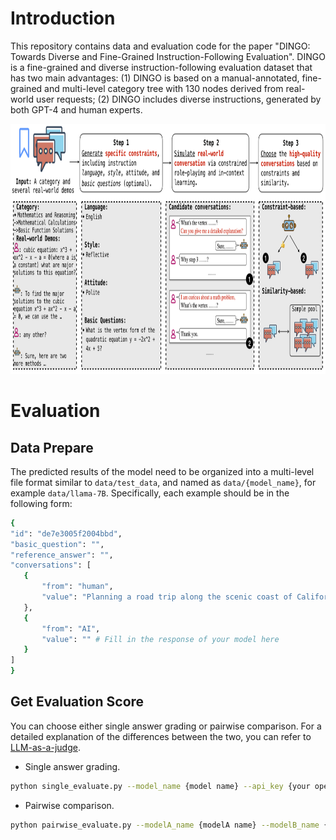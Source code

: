 # Introduction

This repository contains data and evaluation code for the paper "DINGO: Towards Diverse and Fine-Grained Instruction-Following Evaluation". DINGO is a fine-grained and diverse instruction-following evaluation dataset that has two main advantages: (1) DINGO is based on a manual-annotated, fine-grained and multi-level category tree with 130 nodes derived from real-world user requests; (2) DINGO includes diverse instructions, generated by both GPT-4 and human experts.

<img src="framework.png" width="900" height="400">

# Evaluation

## Data Prepare
 The predicted results of the model need to be organized into a multi-level file format similar to `data/test_data`, and named as `data/{model_name}`, for example `data/llama-7B`. Specifically, each example should be in the following form: 

 ```sh
{
"id": "de7e3005f2004bbd",
"basic_question": "",
"reference_answer": "",
"conversations": [
    {
        "from": "human",
        "value": "Planning a road trip along the scenic coast of California. Interested in local delicacies, and photo-worthy spots. What's your suggested route and must-see stops?"
    },
    {
        "from": "AI",
        "value": "" # Fill in the response of your model here
    }
]
}
 ```


## Get Evaluation Score

You can choose either single answer grading or pairwise comparison. For a detailed explanation of the differences between the two, you can refer to [LLM-as-a-judge](https://github.com/lm-sys/FastChat/tree/main/fastchat/llm_judge).

- Single answer grading.

```sh
python single_evaluate.py --model_name {model name} --api_key {your openai api key}
```

- Pairwise comparison.

```sh
python pairwise_evaluate.py --modelA_name {modelA name} --modelB_name {modelB name} --api_key {your openai api key}
```

